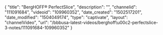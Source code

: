 {
    "title": "BergHOFF&reg; PerfectSlice",
    "description": "",
    "channelid": "111091684",
    "videoid": "109960352",
    "date_created": "1502517201",
    "date_modified": "1504049174",
    "type": "captivate",
    "layout": "channelVideo",
    "url": "\/bbbusa-latest-videos\/berghoff\u00c2-perfectslice-3-notes\/111091684-109960352"
}